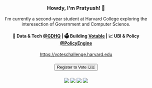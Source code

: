 <h3 align="center"> Howdy, I'm Pratyush! 👋</h3>

<p align="center">
I'm currently a second-year student at Harvard College exploring the interesection of Government and Computer Science.
</p>

<h4 align="center">
🌊 Data & Tech <a href="https://grassrootsdems.org/">@GDHQ</a> | 🗳️ Building <a href="https://github.com/akasrai/daily-quiz-mobile">Votable</a> | 📈 UBI & Policy <a href="https://twitter.com/akaskyiar">@PolicyEngine</a>
</h4>
<p  align="center">
<a href="https://akasrai.github.io/">https://voteschallenge.harvard.edu</a>
</p>


<h3 align="center">
<a href="http://www.google.com/">
   <input type="button" value="Register to Vote 🇺🇸" />
</a>
</h3>

<h3 align="center">
<p align = "center">

[<img src="https://img.shields.io/badge/github-%231DA1F2.svg?&style=for-the-badge&logo=github&logoColor=white&color=black" />](https://github.com/pmallick1) 
  [<img src="https://img.shields.io/badge/linkedin-%2312100E.svg?&style=for-the-badge&logo=linkedin&logoColor=white&color=black" />](https://www.linkedin.com/in/mallickprat/)
   [<img src="https://img.shields.io/badge/twitter-%2312100E.svg?&style=for-the-badge&logo=twitter&logoColor=white&color=black" />](https://twitter.com/mallickprat)
   [<img src="https://img.shields.io/badge/instagram-%2312100E.svg?&style=for-the-badge&logo=instagram&logoColor=white&color=black" />](https://instagram.com/mallickprat)
</p>
</h3>
